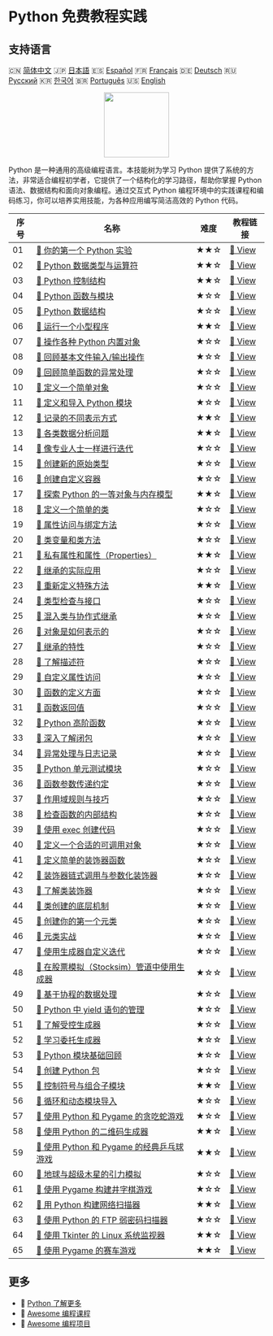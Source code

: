 # Python 免费教程实践

## 支持语言

🇨🇳 [简体中文](README_zh.md) 🇯🇵 [日本語](README_ja.md) 🇪🇸 [Español](README_es.md) 🇫🇷 [Français](README_fr.md) 🇩🇪 [Deutsch](README_de.md) 🇷🇺 [Русский](README_ru.md) 🇰🇷 [한국어](README_ko.md) 🇧🇷 [Português](README_pt.md) 🇺🇸 [English](README.md) 

<div align="center">
<img width="128px" src="https://file.labex.io/path/E4pVLzVNCjyM.png">
</div>

Python 是一种通用的高级编程语言。本技能树为学习 Python 提供了系统的方法，非常适合编程初学者，它提供了一个结构化的学习路径，帮助你掌握 Python 语法、数据结构和面向对象编程。通过交互式 Python 编程环境中的实践课程和编码练习，你可以培养实用技能，为各种应用编写简洁高效的 Python 代码。

|   序号 | 名称                                                                                                                                   | 难度   | 教程链接                                                                                                   |
|--------|----------------------------------------------------------------------------------------------------------------------------------------|--------|------------------------------------------------------------------------------------------------------------|
|     01 | [📖 你的第一个 Python 实验](https://labex.io/zh/tutorials/python-your-first-python-lab-270256)                                         | ★★☆    | [🔗 View](https://labex.io/zh/tutorials/python-your-first-python-lab-270256)                               |
|     02 | [📖 Python 数据类型与运算符](https://labex.io/zh/tutorials/python-python-data-types-and-operators-393077)                              | ★★☆    | [🔗 View](https://labex.io/zh/tutorials/python-python-data-types-and-operators-393077)                     |
|     03 | [📖 Python 控制结构](https://labex.io/zh/tutorials/python-python-control-structures-393123)                                            | ★★☆    | [🔗 View](https://labex.io/zh/tutorials/python-python-control-structures-393123)                           |
|     04 | [📖 Python 函数与模块](https://labex.io/zh/tutorials/python-python-functions-and-modules-393141)                                       | ★☆☆    | [🔗 View](https://labex.io/zh/tutorials/python-python-functions-and-modules-393141)                        |
|     05 | [📖 Python 数据结构](https://labex.io/zh/tutorials/python-python-data-structures-393168)                                               | ★☆☆    | [🔗 View](https://labex.io/zh/tutorials/python-python-data-structures-393168)                              |
|     06 | [📖 运行一个小型程序](https://labex.io/zh/tutorials/python-run-a-small-program-132390)                                                 | ★★☆    | [🔗 View](https://labex.io/zh/tutorials/python-run-a-small-program-132390)                                 |
|     07 | [📖 操作各种 Python 内置对象](https://labex.io/zh/tutorials/python-manipulate-various-built-in-python-objects-132391)                  | ★☆☆    | [🔗 View](https://labex.io/zh/tutorials/python-manipulate-various-built-in-python-objects-132391)          |
|     08 | [📖 回顾基本文件输入/输出操作](https://labex.io/zh/tutorials/python-review-basic-file-i-o-132392)                                      | ★☆☆    | [🔗 View](https://labex.io/zh/tutorials/python-review-basic-file-i-o-132392)                               |
|     09 | [📖 回顾简单函数的异常处理](https://labex.io/zh/tutorials/python-review-simple-functions-exception-handling-132393)                    | ★☆☆    | [🔗 View](https://labex.io/zh/tutorials/python-review-simple-functions-exception-handling-132393)          |
|     10 | [📖 定义一个简单对象](https://labex.io/zh/tutorials/python-define-a-simple-object-132394)                                              | ★☆☆    | [🔗 View](https://labex.io/zh/tutorials/python-define-a-simple-object-132394)                              |
|     11 | [📖 定义和导入 Python 模块](https://labex.io/zh/tutorials/python-defining-and-importing-python-modules-132395)                         | ★☆☆    | [🔗 View](https://labex.io/zh/tutorials/python-defining-and-importing-python-modules-132395)               |
|     12 | [📖 记录的不同表示方式](https://labex.io/zh/tutorials/python-different-ways-of-representing-records-132428)                            | ★★☆    | [🔗 View](https://labex.io/zh/tutorials/python-different-ways-of-representing-records-132428)              |
|     13 | [📖 各类数据分析问题](https://labex.io/zh/tutorials/python-various-data-analysis-problems-132438)                                      | ★★☆    | [🔗 View](https://labex.io/zh/tutorials/python-various-data-analysis-problems-132438)                      |
|     14 | [📖 像专业人士一样进行迭代](https://labex.io/zh/tutorials/python-iterate-like-a-pro-132442)                                            | ★☆☆    | [🔗 View](https://labex.io/zh/tutorials/python-iterate-like-a-pro-132442)                                  |
|     15 | [📖 创建新的原始类型](https://labex.io/zh/tutorials/python-make-a-new-primitive-type-132443)                                           | ★☆☆    | [🔗 View](https://labex.io/zh/tutorials/python-make-a-new-primitive-type-132443)                           |
|     16 | [📖 创建自定义容器](https://labex.io/zh/tutorials/python-make-a-custom-container-132444)                                               | ★☆☆    | [🔗 View](https://labex.io/zh/tutorials/python-make-a-custom-container-132444)                             |
|     17 | [📖 探索 Python 的一等对象与内存模型](https://labex.io/zh/tutorials/python-exploring-python-s-first-class-objects-memory-model-132489) | ★★☆    | [🔗 View](https://labex.io/zh/tutorials/python-exploring-python-s-first-class-objects-memory-model-132489) |
|     18 | [📖 定义一个简单的类](https://labex.io/zh/tutorials/python-define-a-simple-class-132490)                                               | ★☆☆    | [🔗 View](https://labex.io/zh/tutorials/python-define-a-simple-class-132490)                               |
|     19 | [📖 属性访问与绑定方法](https://labex.io/zh/tutorials/python-attribute-access-and-bound-methods-132491)                                | ★☆☆    | [🔗 View](https://labex.io/zh/tutorials/python-attribute-access-and-bound-methods-132491)                  |
|     20 | [📖 类变量和类方法](https://labex.io/zh/tutorials/python-class-variables-and-class-methods-132493)                                     | ★☆☆    | [🔗 View](https://labex.io/zh/tutorials/python-class-variables-and-class-methods-132493)                   |
|     21 | [📖 私有属性和属性（Properties）](https://labex.io/zh/tutorials/python-private-attributes-and-properties-132494)                       | ★★☆    | [🔗 View](https://labex.io/zh/tutorials/python-private-attributes-and-properties-132494)                   |
|     22 | [📖 继承的实际应用](https://labex.io/zh/tutorials/python-practical-use-of-inheritance-132495)                                          | ★☆☆    | [🔗 View](https://labex.io/zh/tutorials/python-practical-use-of-inheritance-132495)                        |
|     23 | [📖 重新定义特殊方法](https://labex.io/zh/tutorials/python-redefining-special-methods-132496)                                          | ★★☆    | [🔗 View](https://labex.io/zh/tutorials/python-redefining-special-methods-132496)                          |
|     24 | [📖 类型检查与接口](https://labex.io/zh/tutorials/python-type-checking-and-interfaces-132497)                                          | ★☆☆    | [🔗 View](https://labex.io/zh/tutorials/python-type-checking-and-interfaces-132497)                        |
|     25 | [📖 混入类与协作式继承](https://labex.io/zh/tutorials/python-mixin-classes-and-cooperative-inheritance-132498)                         | ★☆☆    | [🔗 View](https://labex.io/zh/tutorials/python-mixin-classes-and-cooperative-inheritance-132498)           |
|     26 | [📖 对象是如何表示的](https://labex.io/zh/tutorials/python-how-objects-are-represented-132499)                                         | ★☆☆    | [🔗 View](https://labex.io/zh/tutorials/python-how-objects-are-represented-132499)                         |
|     27 | [📖 继承的特性](https://labex.io/zh/tutorials/python-behavior-of-inheritance-132500)                                                   | ★☆☆    | [🔗 View](https://labex.io/zh/tutorials/python-behavior-of-inheritance-132500)                             |
|     28 | [📖 了解描述符](https://labex.io/zh/tutorials/python-learn-about-descriptors-132501)                                                   | ★☆☆    | [🔗 View](https://labex.io/zh/tutorials/python-learn-about-descriptors-132501)                             |
|     29 | [📖 自定义属性访问](https://labex.io/zh/tutorials/python-customizing-attribute-access-132502)                                          | ★☆☆    | [🔗 View](https://labex.io/zh/tutorials/python-customizing-attribute-access-132502)                        |
|     30 | [📖 函数的定义方面](https://labex.io/zh/tutorials/python-definitional-aspects-of-functions-132503)                                     | ★☆☆    | [🔗 View](https://labex.io/zh/tutorials/python-definitional-aspects-of-functions-132503)                   |
|     31 | [📖 函数返回值](https://labex.io/zh/tutorials/python-returning-values-from-functions-132504)                                           | ★☆☆    | [🔗 View](https://labex.io/zh/tutorials/python-returning-values-from-functions-132504)                     |
|     32 | [📖 Python 高阶函数](https://labex.io/zh/tutorials/python-python-s-higher-functions-132505)                                            | ★☆☆    | [🔗 View](https://labex.io/zh/tutorials/python-python-s-higher-functions-132505)                           |
|     33 | [📖 深入了解闭包](https://labex.io/zh/tutorials/python-learn-more-about-closures-132506)                                               | ★☆☆    | [🔗 View](https://labex.io/zh/tutorials/python-learn-more-about-closures-132506)                           |
|     34 | [📖 异常处理与日志记录](https://labex.io/zh/tutorials/python-exception-handling-and-logging-132507)                                    | ★☆☆    | [🔗 View](https://labex.io/zh/tutorials/python-exception-handling-and-logging-132507)                      |
|     35 | [📖 Python 单元测试模块](https://labex.io/zh/tutorials/python-python-unittest-module-132508)                                           | ★☆☆    | [🔗 View](https://labex.io/zh/tutorials/python-python-unittest-module-132508)                              |
|     36 | [📖 函数参数传递约定](https://labex.io/zh/tutorials/python-function-argument-passing-conventions-132509)                               | ★☆☆    | [🔗 View](https://labex.io/zh/tutorials/python-function-argument-passing-conventions-132509)               |
|     37 | [📖 作用域规则与技巧](https://labex.io/zh/tutorials/python-scoping-rules-and-tricks-132510)                                            | ★☆☆    | [🔗 View](https://labex.io/zh/tutorials/python-scoping-rules-and-tricks-132510)                            |
|     38 | [📖 检查函数的内部结构](https://labex.io/zh/tutorials/python-inspect-the-internals-of-functions-132511)                                | ★☆☆    | [🔗 View](https://labex.io/zh/tutorials/python-inspect-the-internals-of-functions-132511)                  |
|     39 | [📖 使用 exec 创建代码](https://labex.io/zh/tutorials/python-create-code-with-exec-132512)                                             | ★☆☆    | [🔗 View](https://labex.io/zh/tutorials/python-create-code-with-exec-132512)                               |
|     40 | [📖 定义一个合适的可调用对象](https://labex.io/zh/tutorials/python-define-a-proper-callable-object-132513)                             | ★☆☆    | [🔗 View](https://labex.io/zh/tutorials/python-define-a-proper-callable-object-132513)                     |
|     41 | [📖 定义简单的装饰器函数](https://labex.io/zh/tutorials/python-define-a-simple-decorator-functions-132514)                             | ★☆☆    | [🔗 View](https://labex.io/zh/tutorials/python-define-a-simple-decorator-functions-132514)                 |
|     42 | [📖 装饰器链式调用与参数化装饰器](https://labex.io/zh/tutorials/python-decorator-chaining-and-parameterized-decorators-132515)         | ★☆☆    | [🔗 View](https://labex.io/zh/tutorials/python-decorator-chaining-and-parameterized-decorators-132515)     |
|     43 | [📖 了解类装饰器](https://labex.io/zh/tutorials/python-learn-about-class-decorators-132516)                                            | ★☆☆    | [🔗 View](https://labex.io/zh/tutorials/python-learn-about-class-decorators-132516)                        |
|     44 | [📖 类创建的底层机制](https://labex.io/zh/tutorials/python-low-level-of-class-creation-132517)                                         | ★☆☆    | [🔗 View](https://labex.io/zh/tutorials/python-low-level-of-class-creation-132517)                         |
|     45 | [📖 创建你的第一个元类](https://labex.io/zh/tutorials/python-create-your-first-metaclass-132519)                                       | ★☆☆    | [🔗 View](https://labex.io/zh/tutorials/python-create-your-first-metaclass-132519)                         |
|     46 | [📖 元类实战](https://labex.io/zh/tutorials/python-metaclasses-in-action-132521)                                                       | ★☆☆    | [🔗 View](https://labex.io/zh/tutorials/python-metaclasses-in-action-132521)                               |
|     47 | [📖 使用生成器自定义迭代](https://labex.io/zh/tutorials/python-customize-iteration-using-generators-132522)                            | ★☆☆    | [🔗 View](https://labex.io/zh/tutorials/python-customize-iteration-using-generators-132522)                |
|     48 | [📖 在股票模拟（Stocksim）管道中使用生成器](https://labex.io/zh/tutorials/python-utilize-generators-for-stocksim-pipelines-132523)     | ★☆☆    | [🔗 View](https://labex.io/zh/tutorials/python-utilize-generators-for-stocksim-pipelines-132523)           |
|     49 | [📖 基于协程的数据处理](https://labex.io/zh/tutorials/python-coroutine-powered-data-processing-132524)                                 | ★☆☆    | [🔗 View](https://labex.io/zh/tutorials/python-coroutine-powered-data-processing-132524)                   |
|     50 | [📖 Python 中 yield 语句的管理](https://labex.io/zh/tutorials/python-yield-statement-management-in-python-132525)                      | ★☆☆    | [🔗 View](https://labex.io/zh/tutorials/python-yield-statement-management-in-python-132525)                |
|     51 | [📖 了解受控生成器](https://labex.io/zh/tutorials/python-learn-about-managed-generators-132526)                                        | ★☆☆    | [🔗 View](https://labex.io/zh/tutorials/python-learn-about-managed-generators-132526)                      |
|     52 | [📖 学习委托生成器](https://labex.io/zh/tutorials/python-learn-about-delegating-generators-132527)                                     | ★☆☆    | [🔗 View](https://labex.io/zh/tutorials/python-learn-about-delegating-generators-132527)                   |
|     53 | [📖 Python 模块基础回顾](https://labex.io/zh/tutorials/python-a-review-of-module-basics-132528)                                        | ★☆☆    | [🔗 View](https://labex.io/zh/tutorials/python-a-review-of-module-basics-132528)                           |
|     54 | [📖 创建 Python 包](https://labex.io/zh/tutorials/python-create-a-python-package-132529)                                               | ★☆☆    | [🔗 View](https://labex.io/zh/tutorials/python-create-a-python-package-132529)                             |
|     55 | [📖 控制符号与组合子模块](https://labex.io/zh/tutorials/python-controlling-symbols-and-combining-submodules-132530)                    | ★★☆    | [🔗 View](https://labex.io/zh/tutorials/python-controlling-symbols-and-combining-submodules-132530)        |
|     56 | [📖 循环和动态模块导入](https://labex.io/zh/tutorials/python-circular-and-dynamic-module-imports-132531)                               | ★☆☆    | [🔗 View](https://labex.io/zh/tutorials/python-circular-and-dynamic-module-imports-132531)                 |
|     57 | [📖 使用 Python 和 Pygame 的贪吃蛇游戏](https://labex.io/zh/tutorials/python-snake-game-using-python-and-pygame-298902)                | ★☆☆    | [🔗 View](https://labex.io/zh/tutorials/python-snake-game-using-python-and-pygame-298902)                  |
|     58 | [📖 使用 Python 的二维码生成器](https://labex.io/zh/tutorials/python-qr-code-generator-using-python-298900)                            | ★★☆    | [🔗 View](https://labex.io/zh/tutorials/python-qr-code-generator-using-python-298900)                      |
|     59 | [📖 使用 Python 和 Pygame 的经典乒乓球游戏](https://labex.io/zh/tutorials/python-classic-pong-game-using-python-and-pygame-298856)     | ★★☆    | [🔗 View](https://labex.io/zh/tutorials/python-classic-pong-game-using-python-and-pygame-298856)           |
|     60 | [📖 地球与超级木星的引力模拟](https://labex.io/zh/tutorials/python-gravitational-simulation-of-earth-and-super-jupiter-298885)         | ★☆☆    | [🔗 View](https://labex.io/zh/tutorials/python-gravitational-simulation-of-earth-and-super-jupiter-298885) |
|     61 | [📖 使用 Pygame 构建井字棋游戏](https://labex.io/zh/tutorials/python-building-a-tic-tac-toe-using-pygame-298907)                       | ★☆☆    | [🔗 View](https://labex.io/zh/tutorials/python-building-a-tic-tac-toe-using-pygame-298907)                 |
|     62 | [📖 用 Python 构建网络扫描器](https://labex.io/zh/tutorials/python-building-a-network-scanner-in-python-298855)                        | ★★☆    | [🔗 View](https://labex.io/zh/tutorials/python-building-a-network-scanner-in-python-298855)                |
|     63 | [📖 使用 Python 的 FTP 弱密码扫描器](https://labex.io/zh/tutorials/python-ftp-weak-password-scanner-using-python-298882)               | ★☆☆    | [🔗 View](https://labex.io/zh/tutorials/python-ftp-weak-password-scanner-using-python-298882)              |
|     64 | [📖 使用 Tkinter 的 Linux 系统监视器](https://labex.io/zh/tutorials/python-linux-system-monitor-using-tkinter-298891)                  | ★★☆    | [🔗 View](https://labex.io/zh/tutorials/python-linux-system-monitor-using-tkinter-298891)                  |
|     65 | [📖 使用 Pygame 的赛车游戏](https://labex.io/zh/tutorials/python-racing-game-using-pygame-298901)                                      | ★★☆    | [🔗 View](https://labex.io/zh/tutorials/python-racing-game-using-pygame-298901)                            |

## 更多

- 🔗 [Python 了解更多](https://labex.io/zh/skilltrees/python)
- 🔗 [Awesome 编程课程](https://github.com/labex-labs/awesome-programming-courses)
- 🔗 [Awesome 编程项目](https://github.com/labex-labs/awesome-programming-projects)

